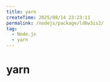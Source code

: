 ```yaml
---
title: yarn
createTime: 2025/08/14 23:23:11
permalink: /nodejs/package/ld6w3is2/
tag:
  - Node.js
  - yarn
---
```


# yarn
